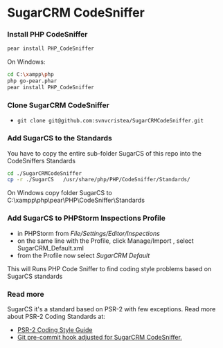 SugarCRM CodeSniffer
====================


### Install PHP CodeSniffer

  ```bash
pear install PHP_CodeSniffer

  ```

On Windows:

```bash
cd C:\xampp\php
php go-pear.phar
pear install PHP_CodeSniffer
```

### Clone SugarCRM CodeSniffer

* 
  ```
  git clone git@github.com:svnvcristea/SugarCRMCodeSniffer.git
  ```

### Add SugarCS to the Standards

You have to copy the entire sub-folder SugarCS of this repo into the CodeSniffers Standards

  ```bash
cd ./SugarCRMCodeSniffer
cp -r ./SugarCS   /usr/share/php/PHP/CodeSniffer/Standards/

  ```

On Windows copy folder SugarCS to  C:\xampp\php\pear\PHP\CodeSniffer\Standards


### Add SugarCS to PHPStorm Inspections Profile
* in PHPStorm from *File/Settings/Editor/Inspections*
* on the same line with the Profile, click Manage/Import , select SugarCRM_Default.xml
* from the Profile now select *SugarCRM Default*

This will Runs PHP Code Sniffer to find coding style problems based on SugarCS standards

### Read more

SugarCS it's a standard based on PSR-2 with few exceptions. Read more about PSR-2 Coding Standards at:

* [PSR-2 Coding Style Guide](http://www.php-fig.org/psr/psr-2/)
* [Git pre-commit hook adjusted for SugarCRM CodeSniffer.](https://github.com/d-pluschaev/CsPCHookSugar)
